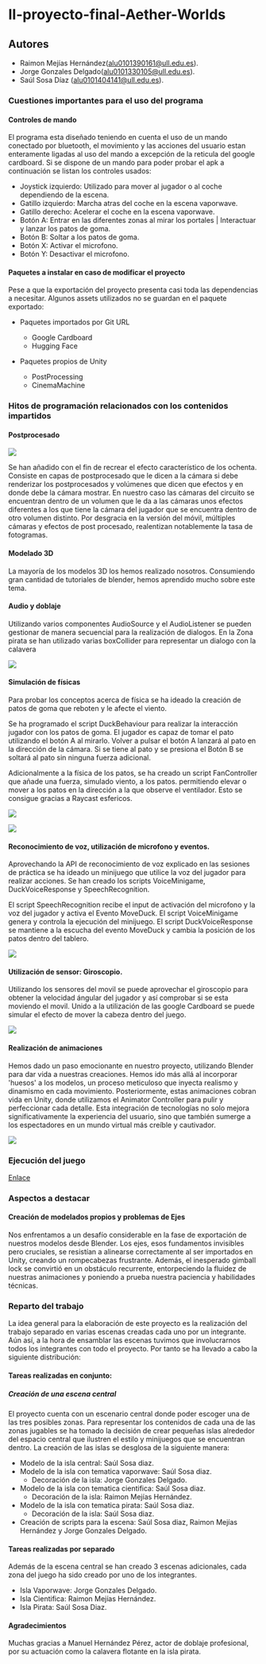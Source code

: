 # II-proyecto-final-Aether-Worlds
## Autores
 - Raimon Mejías Hernández(alu0101390161@ull.edu.es).
 - Jorge Gonzales Delgado(alu0101330105@ull.edu.es).
 - Saúl Sosa Díaz (alu0101404141@ull.edu.es).


### Cuestiones importantes para el uso del programa 

#### Controles de mando
El programa esta diseñado teniendo en cuenta el uso de un mando conectado por bluetooth, el movimiento y las acciones del usuario estan enteramente ligadas al uso del mando a excepción de la reticula del google cardboard.
Si se dispone de un mando para poder probar el apk a continuación se listan los controles usados:

- Joystick izquierdo: Utilizado para mover al jugador o al coche dependiendo de la escena. 
- Gatillo izquierdo: Marcha atras del coche en la escena vaporwave.
- Gatillo derecho: Acelerar el coche en la escena vaporwave.
- Botón A: Entrar en las diferentes zonas al mirar los portales | Interactuar y lanzar los patos de goma.
- Botón B: Soltar a los patos de goma.
- Botón X: Activar el microfono.
- Botón Y: Desactivar el microfono. 

#### Paquetes a instalar en caso de modificar el proyecto
Pese a que la exportación del proyecto presenta casi toda las dependencias a necesitar. Algunos assets utilizados no se guardan en el paquete exportado:

- Paquetes importados por Git URL
  - Google Cardboard
  - Hugging Face

- Paquetes propios de Unity
  - PostProcessing
  - CinemaMachine

### Hitos de programación relacionados con los contenidos impartidos 

#### Postprocesado

![](Resources/Carreras.gif)

Se han añadido con el fin de recrear el efecto característico de los ochenta. Consiste en capas de postprocesado que le dicen a la cámara si debe renderizar los postprocesados y volúmenes que dicen que efectos y en donde debe la cámara mostrar. En nuestro caso las cámaras del circuito se encuentran dentro de un volumen que le da a las cámaras unos efectos diferentes a los que tiene la cámara del jugador que se encuentra dentro de otro volumen distinto. Por desgracia en la versión del móvil, múltiples cámaras y efectos de post procesado, realentizan notablemente la tasa de fotogramas.

#### Modelado 3D
La mayoría de los modelos 3D los hemos realizado nosotros. Consumiendo gran cantidad de tutoriales de blender, hemos aprendido mucho sobre este tema.

#### Audio y doblaje

Utilizando varios componentes AudioSource y el AudioListener se pueden gestionar de manera secuencial para la realización de dialogos. 
En la Zona pirata se han utilizado varias boxCollider para representar un dialogo con la calavera

![](Resources/Calavera.gif)

#### Simulación de físicas
Para probar los conceptos acerca de física se ha ideado la creación de patos de goma que reboten y le afecte el viento.

Se ha programado el script DuckBehaviour para realizar la interacción jugador con los patos de goma. 
El jugador es capaz de tomar el pato utilizando el botón A al mirarlo. 
Volver a pulsar el botón A lanzará al pato en la dirección de la cámara.
Si se tiene al pato y se presiona el Botón B se soltará al pato sin ninguna fuerza adicional.

Adicionalmente a la física de los patos, se ha creado un script FanController que añade una fuerza, simulado viento, a los patos.
permitiendo elevar o mover a los patos en la dirección a la que observe el ventilador. Esto se consigue gracias a Raycast esfericos.

![](Resources/Ventiladores.gif)

![](Resources/Patos-volando.gif)

#### Reconocimiento de voz, utilización de microfono y eventos.

Aprovechando la API de reconocimiento de voz explicado en las sesiones de práctica se ha ideado un minijuego que utilice la voz del jugador para realizar acciones.
Se han creado los scripts VoiceMinigame, DuckVoiceResponse y SpeechRecognition.

El script SpeechRecognition recibe el input de activación del microfono y la voz del jugador y activa el Evento MoveDuck.
El script VoiceMinigame genera y controla la ejecución del minijuego.
El script DuckVoiceResponse se mantiene a la escucha del evento MoveDuck y cambia la posición de los patos dentro del tablero.

![](Resources/Voice.gif)

#### Utilización de sensor: Giroscopio.

Utilizando los sensores del movil se puede aprovechar el giroscopio para obtener la velocidad ángular del jugador y así comprobar si se esta moviendo el movil.
Unido a la utilización de las google Cardboard se puede simular el efecto de mover la cabeza dentro del juego.

![](Resources/Giro.gif)

#### Realización de animaciones

Hemos dado un paso emocionante en nuestro proyecto, utilizando Blender para dar vida a nuestras creaciones. Hemos ido más allá al incorporar 'huesos' a los modelos, un proceso meticuloso que inyecta realismo y dinamismo en cada movimiento. Posteriormente, estas animaciones cobran vida en Unity, donde utilizamos el Animator Controller para pulir y perfeccionar cada detalle. Esta integración de tecnologías no solo mejora significativamente la experiencia del usuario, sino que también sumerge a los espectadores en un mundo virtual más creíble y cautivador.

![](Resources/Pulpo.gif)

### Ejecución del juego

[Enlace](https://youtu.be/wG3P28m93ns?si=UoD1iny3nqNgyqLk)


### Aspectos a destacar 

#### Creación de modelados propios y problemas de Ejes 
Nos enfrentamos a un desafío considerable en la fase de exportación de nuestros modelos desde Blender. Los ejes, esos fundamentos invisibles pero cruciales, se resistían a alinearse correctamente al ser importados en Unity, creando un rompecabezas frustrante. Además, el inesperado gimball lock se convirtió en un obstáculo recurrente, entorpeciendo la fluidez de nuestras animaciones y poniendo a prueba nuestra paciencia y habilidades técnicas.

### Reparto del trabajo

La idea general para la elaboración de este proyecto es la realización del trabajo separado en varias escenas creadas cada uno por un integrante. Aún así, a la hora de ensamblar las escenas tuvimos que involucrarnos todos los integrantes con todo el proyecto. 
Por tanto se ha llevado a cabo la siguiente distribución:

#### Tareas realizadas en conjunto:
##### Creación de una escena central
El proyecto cuenta con un escenario central donde poder escoger una de las tres posibles zonas. Para representar los contenidos de cada una de las zonas jugables se ha tomado la decisión de crear pequeñas islas alrededor del espacio central que ilustren el estilo y minijuegos que se encuentran dentro. La creación de las islas se desglosa de la siguiente manera:
- Modelo de la isla central: Saúl Sosa diaz.
- Modelo de la isla con tematica vaporwave: Saúl Sosa diaz.
  - Decoración de la isla: Jorge Gonzales Delgado.
- Modelo de la isla con tematica cientifica: Saúl Sosa diaz.
  - Decoración de la isla: Raimon Mejías Hernández.
- Modelo de la isla con tematica pirata: Saúl Sosa diaz.
  - Decoración de la isla: Saúl Sosa diaz.
- Creación de scripts para la escena: Saúl Sosa diaz, Raimon Mejías Hernández y Jorge Gonzales Delgado.

#### Tareas realizadas por separado
Además de la escena central se han creado 3 escenas adicionales, cada zona del juego ha sido creado por uno de los integrantes.

- Isla Vaporwave: Jorge Gonzales Delgado.
- Isla Cientifica: Raimon Mejías Hernández.
- Isla Pirata: Saúl Sosa Diaz. 

#### Agradecimientos
Muchas gracias a Manuel Hernández Pérez, actor de doblaje profesional, por su actuación como la calavera flotante en la isla pirata. 

